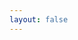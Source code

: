 ```yaml
---
layout: false
---
```


<script setup>
    import { onMounted, watch } from "vue"
    import { withBase } from 'vitepress'
    import { trackEvent } from "@eox/pages-theme-eox/src/helpers.js";

    function waitForEodashStore(callback) {
        const interval = setInterval(() => {
            if (window.eodashStore) {
                clearInterval(interval)
                callback(window.eodashStore)
            }
        }, 100)
    }

    onMounted(() => {
        waitForEodashStore((eodashStore) => {
            const indicatorRef = eodashStore?.states?.indicator
            watch(indicatorRef, (newVal, oldVal) => {
                if (newVal && newVal !== "") {
                    trackEvent(['indicators', 'select_indicator', newVal]);
                }
            }, { immediate: true })
            const poiRef = eodashStore?.states?.poi
            watch(poiRef, (newVal, oldVal) => {
                if (newVal && newVal !== "") {
                    trackEvent(['features', 'select_feature', newVal]);
                }
            }, { immediate: true })
        })
    });
</script>

<NavBar></NavBar>
<eo-dash style="height:calc(100dvh - 64px);display: block" :config="withBase('/configs/trilateral-config.js')"/>
